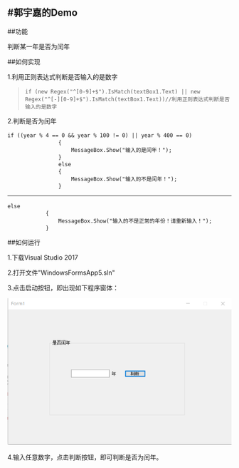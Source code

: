 #**郭宇嘉的Demo**<br>
---
##功能

判断某一年是否为闰年<br>

##如何实现

1.利用正则表达式判断是否输入的是数字<br>
>`if (new Regex("^[0-9]+$").IsMatch(textBox1.Text) || new Regex("^[-][0-9]+$").IsMatch(textBox1.Text))//利用正则表达式判断是否输入的是数字`<br>

2.判断是否为闰年
```
if ((year % 4 == 0 && year % 100 != 0) || year % 400 == 0)
                {
                    MessageBox.Show("输入的是闰年！");
                }
                else
                {
                    MessageBox.Show("输入的不是闰年！");
                }

```
-----
```
else
            {
                MessageBox.Show("输入的不是正常的年份！请重新输入！");
            }
```

##如何运行

1.下载Visual Studio 2017

2.打开文件"WindowsFormsApp5.sln"

3.点击启动按钮，即出现如下程序窗体：

![](https://raw.githubusercontent.com/hust-p/homework1/master/QQ%E5%9B%BE%E7%89%8720180813231633.png)

4.输入任意数字，点击判断按钮，即可判断是否为闰年。

